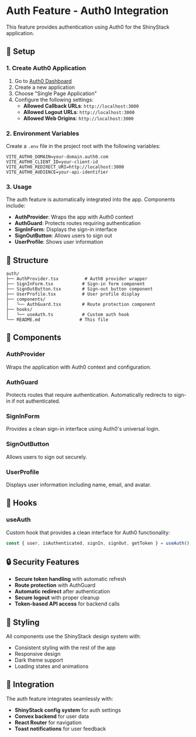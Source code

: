 # Auth Feature - Auth0 Integration

This feature provides authentication using Auth0 for the ShinyStack application.

## 🚀 Setup

### 1. Create Auth0 Application

1. Go to [Auth0 Dashboard](https://manage.auth0.com/)
2. Create a new application
3. Choose "Single Page Application"
4. Configure the following settings:
   - **Allowed Callback URLs**: `http://localhost:3000`
   - **Allowed Logout URLs**: `http://localhost:3000`
   - **Allowed Web Origins**: `http://localhost:3000`

### 2. Environment Variables

Create a `.env` file in the project root with the following variables:

```env
VITE_AUTH0_DOMAIN=your-domain.auth0.com
VITE_AUTH0_CLIENT_ID=your-client-id
VITE_AUTH0_REDIRECT_URI=http://localhost:3000
VITE_AUTH0_AUDIENCE=your-api-identifier
```

### 3. Usage

The auth feature is automatically integrated into the app. Components include:

- **AuthProvider**: Wraps the app with Auth0 context
- **AuthGuard**: Protects routes requiring authentication
- **SignInForm**: Displays the sign-in interface
- **SignOutButton**: Allows users to sign out
- **UserProfile**: Shows user information

## 📁 Structure

```
auth/
├── AuthProvider.tsx          # Auth0 provider wrapper
├── SignInForm.tsx           # Sign-in form component
├── SignOutButton.tsx        # Sign-out button component
├── UserProfile.tsx          # User profile display
├── components/
│   └── AuthGuard.tsx        # Route protection component
├── hooks/
│   └── useAuth.ts           # Custom auth hook
└── README.md               # This file
```

## 🔧 Components

### AuthProvider
Wraps the application with Auth0 context and configuration.

### AuthGuard
Protects routes that require authentication. Automatically redirects to sign-in if not authenticated.

### SignInForm
Provides a clean sign-in interface using Auth0's universal login.

### SignOutButton
Allows users to sign out securely.

### UserProfile
Displays user information including name, email, and avatar.

## 🎣 Hooks

### useAuth
Custom hook that provides a clean interface for Auth0 functionality:

```typescript
const { user, isAuthenticated, signIn, signOut, getToken } = useAuth();
```

## 🔒 Security Features

- **Secure token handling** with automatic refresh
- **Route protection** with AuthGuard
- **Automatic redirect** after authentication
- **Secure logout** with proper cleanup
- **Token-based API access** for backend calls

## 🎨 Styling

All components use the ShinyStack design system with:
- Consistent styling with the rest of the app
- Responsive design
- Dark theme support
- Loading states and animations

## 🔄 Integration

The auth feature integrates seamlessly with:
- **ShinyStack config system** for auth settings
- **Convex backend** for user data
- **React Router** for navigation
- **Toast notifications** for user feedback 